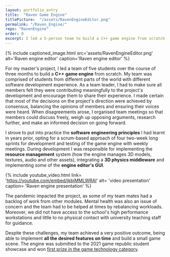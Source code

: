 ```yaml
---
layout: portfolio_entry
title:  "Raven Game Engine"
titlePicture:  "/assets/RavenEngineEditor.png"
permalink: "/Raven_Engine/"
repo: "RavenEngine"
order: 0
excerpt: I led a 5-person team to build a C++ game engine from scratch.
---
```



<!-- main content -->
{% include captioned_image.html src='assets/RavenEngineEditor.png' alt='Raven engine editor' caption='Raven engine editor' %}

For my master's project, I led a team of five students over the course of three months to build a **C++ game engine** from scratch.
My team was comprised of students from different parts of the world with different software development experience. As a team leader, I had to make sure all members felt they were contributing meaningfully to the project's development and encourage them to share their experience. I made certain that most of the decisions on the project's direction were achieved by consensus, balancing the opinions of members and ensuring their voices were heard. When disagreements arose, I organised team meetings so that members could discuss freely, weigh up opposing arguments, research further, and make an informed decision on going forward.

I strove to put into practice the **software engineering principles** I had learnt in years prior, opting for a scrum-based approach of four two-week long sprints for development and testing of the game engine with weekly meetings. During development I was responsible for implementing the **resource management** system (how the engine manages 3D models, textures, audio and other assets), integrating a **3D physics middleware** and implementing some of the **engine editor's GUI**.

{% include youtube_video.html link= 'https://youtube.com/embed/jkbjMMLWRAI' alt= 'video presentation' caption= 'Raven engine presentation' %}

The pandemic impacted the project, as some of my team mates had a backlog of work from other modules. Mental health was also an issue of concern and the team had to be helped at times by rebalancing workloads. Moreover, we did not have access to the school's high performance workstations and little to no physical contact with university teaching staff for guidance.

Despite these challenges, my team achieved a very positive outcome, being able to implement **all the desired features on time** and build a small game scene. The engine was submitted to the 2021 game republic student showcase and won [first prize in the game technology category][student_showcase].

[student_showcase]: https://eps.leeds.ac.uk/computing/news/article/5726/leeds-students-receive-red-kite-game-award-at-the-2021-game-republic-student-showcase
